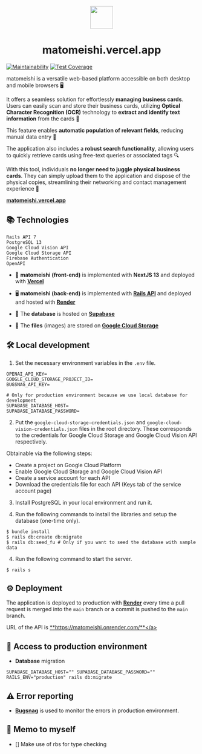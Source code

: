 <p align="center">
  <a href="https://matomeishi.vercel.app">
    <img src="https://images-wixmp-ed30a86b8c4ca887773594c2.wixmp.com/f/c0840e59-db43-4681-ae7b-31a04dc4bc55/d7eqdvw-4e97ac92-e4b9-4498-9655-e4d612eb478b.png/v1/fill/w_1192,h_670/random_logo_by_criticl_d7eqdvw-pre.png?token=eyJ0eXAiOiJKV1QiLCJhbGciOiJIUzI1NiJ9.eyJzdWIiOiJ1cm46YXBwOjdlMGQxODg5ODIyNjQzNzNhNWYwZDQxNWVhMGQyNmUwIiwiaXNzIjoidXJuOmFwcDo3ZTBkMTg4OTgyMjY0MzczYTVmMGQ0MTVlYTBkMjZlMCIsIm9iaiI6W1t7ImhlaWdodCI6Ijw9OTAwIiwicGF0aCI6IlwvZlwvYzA4NDBlNTktZGI0My00NjgxLWFlN2ItMzFhMDRkYzRiYzU1XC9kN2VxZHZ3LTRlOTdhYzkyLWU0YjktNDQ5OC05NjU1LWU0ZDYxMmViNDc4Yi5wbmciLCJ3aWR0aCI6Ijw9MTYwMCJ9XV0sImF1ZCI6WyJ1cm46c2VydmljZTppbWFnZS5vcGVyYXRpb25zIl19.X991O1jF5lTNZbbEoHEfoo6nlHEihBMHMIm5-uBCXcU" width="60" />
  </a>
</p>
<h1 align="center">
  matomeishi.vercel.app
</h1>

[![Maintainability](https://api.codeclimate.com/v1/badges/7e812d56f9b763cc731c/maintainability)](https://codeclimate.com/github/tonystrawberry/matomeishi-rails.jp/maintainability) [![Test Coverage](https://api.codeclimate.com/v1/badges/7e812d56f9b763cc731c/test_coverage)](https://codeclimate.com/github/tonystrawberry/matomeishi-rails.jp/test_coverage)

matomeishi is a versatile web-based platform accessible on both desktop and mobile browsers 🖥

It offers a seamless solution for effortlessly **managing business cards**. Users can easily scan and store their business cards, utilizing **Optical Character Recognition (OCR)** technology to **extract and identify text information** from the cards 🤖

This feature enables **automatic population of relevant fields**, reducing manual data entry 📝

The application also includes a **robust search functionality**, allowing users to quickly retrieve cards using free-text queries or associated tags 🔍

With this tool, individuals **no longer need to juggle physical business cards**. They can simply upload them to the application and dispose of the physical copies, streamlining their networking and contact management experience 🤩

<a href="https://matomeishi.vercel.app" target="_blank">**matomeishi.vercel.app**</a>

## 📚 Technologies
```
Rails API 7
PostgreSQL 13
Google Cloud Vision API
Google Cloud Storage API
Firebase Authentication
OpenAPI
```

- 🚀 **matomeishi (front-end)** is implemented with **NextJS 13** and deployed with <a href="https://github.com/tonystrawberry/matomeishi-next.jp" target="_blank">**Vercel**</a>

- 🖥 **matomeishi (back-end)** is implemented with <a href="https://github.com/tonystrawberry/matomeishi-rails.jp" target="_blank">**Rails API**</a> and deployed and hosted with <a href="https://dashboard.render.com/web/srv-ckug543amefc7388himg" target="_blank">**Render**</a>

- 💾 The **database** is hosted on <a href="https://supabase.com/dashboard/project/bivrcuxracfevdbpzpln" target="_blank">**Supabase**</a>

- 📁 The **files** (images) are stored on <a href="https://console.cloud.google.com/storage/browser?project=matomeishi-401514&prefix=&forceOnBucketsSortingFiltering=true" target="_blank">**Google Cloud Storage**</a>

## 🛠 Local development

1. Set the necessary environment variables in the `.env` file.

```
OPENAI_API_KEY=
GOOGLE_CLOUD_STORAGE_PROJECT_ID=
BUGSNAG_API_KEY=

# Only for production environment because we use local database for development
SUPABASE_DATABASE_HOST=
SUPABASE_DATABASE_PASSWORD=
```

2. Put the `google-cloud-storage-credentials.json` and `google-cloud-vision-credentials.json` files in the root directory. These corresponds to the credentials for Google Cloud Storage and Google Cloud Vision API respectively.

Obtainable via the following steps:
- Create a project on Google Cloud Platform
- Enable Google Cloud Storage and Google Cloud Vision API
- Create a service account for each API
- Download the credentials file for each API (Keys tab of the service account page)

3. Install PostgreSQL in your local environment and run it.

4. Run the following commands to install the libraries and setup the database (one-time only).
```
$ bundle install
$ rails db:create db:migrate
$ rails db:seed_fu # Only if you want to seed the database with sample data
```

4. Run the following command to start the server.

```
$ rails s
```

## ⚙️ Deployment

The application is deployed to production with <a href="https://dashboard.render.com/web/srv-ckug543amefc7388himg" target="_blank">**Render**</a> every time a pull request is merged into the `main` branch or a commit is pushed to the `main` branch.

URL of the API is <a href="https://matomeishi.onrender.com/" target="_blank">**https://matomeishi.onrender.com/**</a>

## 💾 Access to production environment

- **Database** migration
```
SUPABASE_DATABASE_HOST="" SUPABASE_DATABASE_PASSWORD="" RAILS_ENV="production" rails db:migrate
```

## ⚠️ Error reporting

- <a href="https://app.bugsnag.com/tonystrawberry/matomeishi-rails-dot-jp/overview" target="_blank">**Bugsnag**</a> is used to monitor the errors in production environment.

## 📝 Memo to myself

- [] Make use of rbs for type checking
